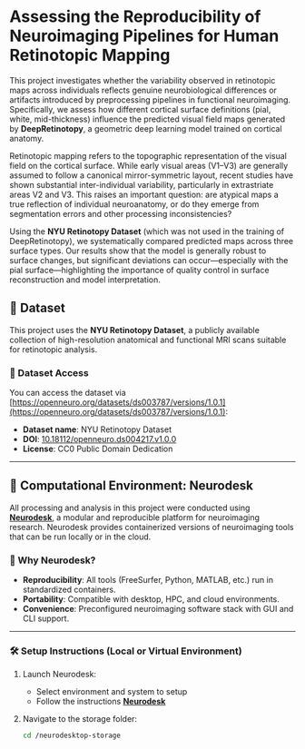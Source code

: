 # Assessing the Reproducibility of Neuroimaging Pipelines for Human Retinotopic Mapping

This project investigates whether the variability observed in retinotopic maps across individuals reflects genuine neurobiological differences or artifacts introduced by preprocessing pipelines in functional neuroimaging. Specifically, we assess how different cortical surface definitions (pial, white, mid-thickness) influence the predicted visual field maps generated by **DeepRetinotopy**, a geometric deep learning model trained on cortical anatomy.

Retinotopic mapping refers to the topographic representation of the visual field on the cortical surface. While early visual areas (V1–V3) are generally assumed to follow a canonical mirror-symmetric layout, recent studies have shown substantial inter-individual variability, particularly in extrastriate areas V2 and V3. This raises an important question: are atypical maps a true reflection of individual neuroanatomy, or do they emerge from segmentation errors and other processing inconsistencies?

Using the **NYU Retinotopy Dataset** (which was not used in the training of DeepRetinotopy), we systematically compared predicted maps across three surface types. Our results show that the model is generally robust to surface changes, but significant deviations can occur—especially with the pial surface—highlighting the importance of quality control in surface reconstruction and model interpretation.

## 📁 Dataset

This project uses the **NYU Retinotopy Dataset**, a publicly available collection of high-resolution anatomical and functional MRI scans suitable for retinotopic analysis.

### 🔗 Dataset Access

You can access the dataset via [https://openneuro.org/datasets/ds003787/versions/1.0.1](https://openneuro.org/datasets/ds003787/versions/1.0.1):

- **Dataset name**: NYU Retinotopy Dataset  
- **DOI**: [10.18112/openneuro.ds004217.v1.0.0](https://doi.org/10.18112/openneuro.ds003787.v1.0.1)  
- **License**: CC0 Public Domain Dedication

---

## 🧪 Computational Environment: Neurodesk

All processing and analysis in this project were conducted using [**Neurodesk**](https://www.neurodesk.org/), a modular and reproducible platform for neuroimaging research. Neurodesk provides containerized versions of neuroimaging tools that can be run locally or in the cloud.

### 🚀 Why Neurodesk?

- **Reproducibility**: All tools (FreeSurfer, Python, MATLAB, etc.) run in standardized containers.
- **Portability**: Compatible with desktop, HPC, and cloud environments.
- **Convenience**: Preconfigured neuroimaging software stack with GUI and CLI support.

---

### 🛠 Setup Instructions (Local or Virtual Environment)

1. Launch Neurodesk:
   - Select environment and system to setup
   - Follow the instructions [**Neurodesk**](https://www.neurodesk.org/)

2. Navigate to the storage folder:
   ```bash
   cd /neurodesktop-storage
